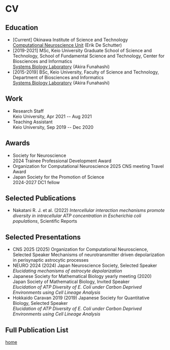 # CV

## Education

- [Current] Okinawa Institute of Science and Technology  
  [Computational Neuroscience Unit](https://groups.oist.jp/cnu) (Erik De Schutter)
- [2019-2021] MSc, Keio University Graduate School of Science and Technology, School of Fundamental Science and Technology, Center for Biosciences and Informatics  
  [Systems Biology Laboratory](https://fun.bio.keio.ac.jp/) (Akira Funahashi)
- [2015-2019] BSc, Keio University, Faculty of Science and Technology, Department of Biosciences and Informatics  
  [Systems Biology Laboratory](https://fun.bio.keio.ac.jp/) (Akira Funahashi)

## Work

- Research Staff  
  Keio University, Apr 2021 -- Aug 2021
- Teaching Assistant  
  Keio University, Sep 2019 -- Dec 2020
  
## Awards

- Society for Neuroscience  
  2024 Trainee Professional Development Award
- Organization for Computational Neuroscience
  2025 CNS meeting Travel Award
- Japan Society for the Promotion of Science  
  2024-2027 DC1 fellow
  
## Selected Publications

- Nakatani R. J. et al. (2022) _Intercellular interaction mechanisms promote diversity in intracellular ATP concentration in Escherichia coli populations_, Scientific Reports

## Selected Presentations

- CNS 2025 (2025) Organization for Computational Neuroscience, Selected Speaker
  Mechanisms of neurotransmitter driven depolarization in perisynaptic astrocytic processes
- NEURO 2024 (2024) Japan Neuroscience Society, Selected Speaker  
  _Elucidating mechanisms of astrocyte depolarization_
- Japanese Society for Mathematical Biology yearly meeting (2020) Japan Society of Mathematical Biology, Invited Speaker  
 _Elucidation of ATP Diversity of E. Coli under Carbon Deprived Environments using Cell Lineage Analysis_
- Hokkaido Caravan 2019 (2019) Japanese Society for Quantitative Biology, Selected Speaker  
 _Elucidation of ATP Diversity of E. Coli under Carbon Deprived Environments using Cell Lineage Analysis_

## Full Publication List

<script src="https://bibbase.org/show?bib=https://raw.githubusercontent.com/rjnakatani/rjnakatani.github.io/main/assets/publication/rjBib.bib&theme=simple&jsonp=1"></script>

[home](/index.markdown)

